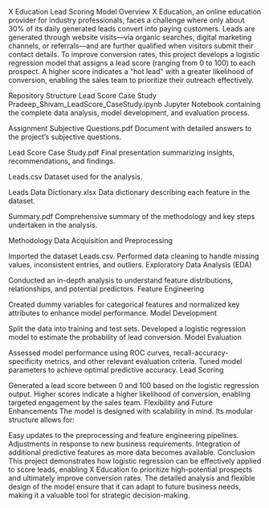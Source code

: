 X Education Lead Scoring Model
Overview
X Education, an online education provider for industry professionals, faces a challenge where only about 30% of its daily generated leads convert into paying customers. Leads are generated through website visits—via organic searches, digital marketing channels, or referrals—and are further qualified when visitors submit their contact details. To improve conversion rates, this project develops a logistic regression model that assigns a lead score (ranging from 0 to 100) to each prospect. A higher score indicates a "hot lead" with a greater likelihood of conversion, enabling the sales team to prioritize their outreach effectively.

Repository Structure
Lead Score Case Study Pradeep_Shivam_LeadScore_CaseStudy.ipynb
Jupyter Notebook containing the complete data analysis, model development, and evaluation process.

Assignment Subjective Questions.pdf
Document with detailed answers to the project’s subjective questions.

Lead Score Case Study.pdf
Final presentation summarizing insights, recommendations, and findings.

Leads.csv
Dataset used for the analysis.

Leads Data Dictionary.xlsx
Data dictionary describing each feature in the dataset.

Summary.pdf
Comprehensive summary of the methodology and key steps undertaken in the analysis.

Methodology
Data Acquisition and Preprocessing

Imported the dataset Leads.csv.
Performed data cleaning to handle missing values, inconsistent entries, and outliers.
Exploratory Data Analysis (EDA)

Conducted an in-depth analysis to understand feature distributions, relationships, and potential predictors.
Feature Engineering

Created dummy variables for categorical features and normalized key attributes to enhance model performance.
Model Development

Split the data into training and test sets.
Developed a logistic regression model to estimate the probability of lead conversion.
Model Evaluation

Assessed model performance using ROC curves, recall-accuracy-specificity metrics, and other relevant evaluation criteria.
Tuned model parameters to achieve optimal predictive accuracy.
Lead Scoring

Generated a lead score between 0 and 100 based on the logistic regression output.
Higher scores indicate a higher likelihood of conversion, enabling targeted engagement by the sales team.
Flexibility and Future Enhancements
The model is designed with scalability in mind. Its modular structure allows for:

Easy updates to the preprocessing and feature engineering pipelines.
Adjustments in response to new business requirements.
Integration of additional predictive features as more data becomes available.
Conclusion
This project demonstrates how logistic regression can be effectively applied to score leads, enabling X Education to prioritize high-potential prospects and ultimately improve conversion rates. The detailed analysis and flexible design of the model ensure that it can adapt to future business needs, making it a valuable tool for strategic decision-making.
